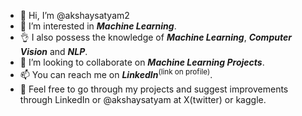 - 👋 Hi, I’m @akshaysatyam2
- 👀 I’m interested in ***Machine Learning***.
- :ok_hand: I also possess the knowledge of ***Machine Learning***, ***Computer Vision*** and ***NLP***.
- 💞️ I’m looking to collaborate on ***Machine Learning Projects***.
- 📫 You can reach me on ***LinkedIn***<sup>(link on profile)</sup>.
- :handshake: Feel free to go through my projects and suggest improvements through LinkedIn or @akshaysatyam at X(twitter) or kaggle.

<!---
akshaysatyam2/akshaysatyam2 is a ✨ special ✨ repository because its `README.md` (this file) appears on your GitHub profile.
You can click the Preview link to take a look at your changes.
--->
